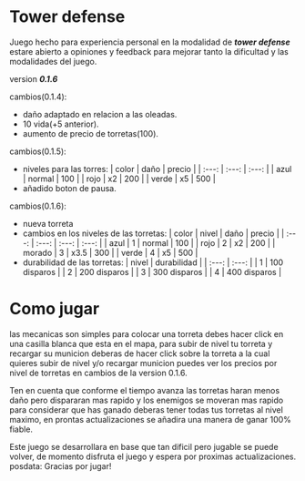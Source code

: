 # Tower defense

Juego hecho para experiencia personal en la modalidad de **_tower defense_**
estare abierto a opiniones y feedback para mejorar tanto la dificultad y las modalidades del juego.

version **_0.1.6_**

cambios(0.1.4):

- daño adaptado en relacion a las oleadas.
- 10 vida(+5 anterior).
- aumento de precio de torretas(100).

cambios(0.1.5):

- niveles para las torres:
  | color | daño | precio |
  | :---: | :---: | :---: |
  | azul | normal | 100 |
  | rojo | x2 | 200 |
  | verde | x5 | 500 |
- añadido boton de pausa.

cambios(0.1.6):

- nueva torreta
- cambios en los niveles de las torretas:
  | color | nivel | daño | precio |
  | :---: | :---: | :---: | :---: |
  | azul | 1 | normal | 100 |
  | rojo | 2 | x2 | 200 |
  | morado | 3 | x3.5 | 300 |
  | verde | 4 | x5 | 500 |
- durabilidad de las torretas:
  | nivel | durabilidad |
  | :---: | :---: |
  | 1 | 100 disparos |
  | 2 | 200 disparos |
  | 3 | 300 disparos |
  | 4 | 400 disparos |

# Como jugar

las mecanicas son simples para colocar una torreta debes hacer click en una casilla blanca que esta en el mapa, para subir de nivel tu torreta y recargar su municion deberas de hacer click sobre la torreta a la cual quieres subir de nivel y/o recargar municion puedes ver los precios por nivel de torretas en cambios de la version 0.1.6.

Ten en cuenta que conforme el tiempo avanza las torretas haran menos daño pero dispararan mas rapido y los enemigos se moveran mas rapido para considerar que has ganado deberas tener todas tus torretas al nivel maximo, en prontas actualizaciones se añadira una manera de ganar 100% fiable.

Este juego se desarrollara en base que tan dificil pero jugable se puede volver, de momento disfruta el juego y espera por proximas actualizaciones.
posdata: Gracias por jugar!
